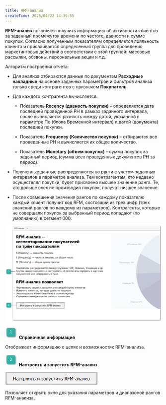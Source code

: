 ```yaml
---
title: RFM-анализ
createTime: 2025/04/22 14:39:55
---
```

**RFM-анализ** позволяет получить информацию об активности клиентов за заданный промежуток времени по частоте, давности и сумме покупок. Согласно полученным показателям определяется лояльность клиента и присваивается определенная группа для проведения маркетинговых действий в соответствии с этой группой: массовые рассылки, обзвоны, персональные акции и т.д.

Алгоритм построения отчета:

- Для анализа отбираются данные по документам **Расходные** **накладные** на основе заданных параметров и фильтров анализа только среди контрагентов с признаком **Покупатель**.

- Для каждого контрагента вычисляется:

    - Показатель **Recency (давность покупки)** – определяется дата последней проведенной РН в рамках заданного интервала, после вычисляется разность между датой, указанной в параметре По (блока Временной интервал) и датой (документа) последней покупки.

    - Показатель **Frequency (Количество покупок)** – отбираются все проведенные РН и вычисляется их общее количество.

    - Показатель **Monetary (объем покупок)** – сумма покупок за заданный период (сумма всех проведенных документов РН за период).

- Полученные данные распределяются на ранги с учетом заданных интервалов в параметре анализа. Тем контрагентам, кто недавно осуществлял покупки, будет присвоено высшее значение ранга. Те, кто дольше всех не производил покупок, получат низшее значение.

- После совмещения значения рангов по каждому показателю каждый клиент получит код RFM, состоящий из трех цифр (трех значений рангов по каждому из параметров). Контрагенты, которые не совершали покупок за выбранный период попадают (по умолчанию) в сегмент 000.

![](../../../../assets/specification/Aspose.Words.83ab1c44-6b28-430a-a5f2-4d9e6ba1abd4.367.png)

![](../../../../assets/specification/Aspose.Words.83ab1c44-6b28-430a-a5f2-4d9e6ba1abd4.004.png) **Справочная информация**

Отображает информацию о целях и возможностях RFM-анализа.

![](../../../../assets/specification/Aspose.Words.83ab1c44-6b28-430a-a5f2-4d9e6ba1abd4.006.png) **Настроить и запустить RFM-анализ**

![](../../../../assets/specification/Aspose.Words.83ab1c44-6b28-430a-a5f2-4d9e6ba1abd4.368.png)

Позволяет открыть окно для указания параметров и диапазонов рангов RFM-анализа.